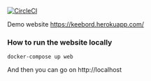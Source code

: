 [![CircleCI](https://circleci.com/gh/ice-blaze/keebord.svg?style=svg)](https://circleci.com/gh/ice-blaze/keebord)

Demo website https://keebord.herokuapp.com/

### How to run the website locally
```
docker-compose up web
```

And then you can go on http://localhost
